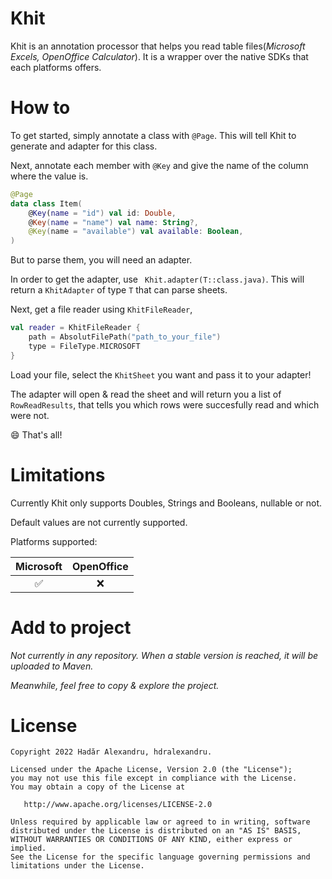 # Khit

Khit is an annotation processor that helps you read table files(_Microsoft Excels, OpenOffice Calculator_). It is a wrapper over the native SDKs that each platforms offers.

# How to

To get started, simply annotate a class with `@Page`. This will tell Khit to generate and adapter for this class.

Next, annotate each member with `@Key` and give the name of the column where the value is.

``` kotlin
@Page
data class Item(
    @Key(name = "id") val id: Double,
    @Key(name = "name") val name: String?,
    @Key(name = "available") val available: Boolean,
)
```

But to parse them, you will need an adapter.

In order to get the adapter, use ` Khit.adapter(T::class.java)`. This will return a `KhitAdapter` of type `T` that can parse sheets.

Next, get a file reader using `KhitFileReader`, 
```kotlin
val reader = KhitFileReader {
    path = AbsolutFilePath("path_to_your_file")
    type = FileType.MICROSOFT
}
```
Load your file, select the `KhitSheet` you want and pass it to your adapter!

The adapter will open & read the sheet and will return you a list of `RowReadResults`, that tells you which rows were succesfully read and which were not. 

:smile: That's all!

# Limitations

Currently Khit only supports Doubles, Strings and Booleans, nullable or not.

Default values are not currently supported.

Platforms supported:

| Microsoft | OpenOffice |
|:---------:|:----------:|
| :white_check_mark: | :x: |


# Add to project

_Not currently in any repository. When a stable version is reached, it will be uploaded to Maven._

_Meanwhile, feel free to copy & explore the project._

# License

```
Copyright 2022 Hadăr Alexandru, hdralexandru.

Licensed under the Apache License, Version 2.0 (the "License");
you may not use this file except in compliance with the License.
You may obtain a copy of the License at

   http://www.apache.org/licenses/LICENSE-2.0

Unless required by applicable law or agreed to in writing, software
distributed under the License is distributed on an "AS IS" BASIS,
WITHOUT WARRANTIES OR CONDITIONS OF ANY KIND, either express or implied.
See the License for the specific language governing permissions and
limitations under the License.
```

